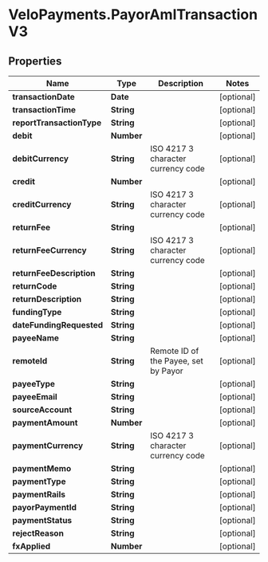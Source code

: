 # VeloPayments.PayorAmlTransactionV3

## Properties

Name | Type | Description | Notes
------------ | ------------- | ------------- | -------------
**transactionDate** | **Date** |  | [optional] 
**transactionTime** | **String** |  | [optional] 
**reportTransactionType** | **String** |  | [optional] 
**debit** | **Number** |  | [optional] 
**debitCurrency** | **String** | ISO 4217 3 character currency code | [optional] 
**credit** | **Number** |  | [optional] 
**creditCurrency** | **String** | ISO 4217 3 character currency code | [optional] 
**returnFee** | **String** |  | [optional] 
**returnFeeCurrency** | **String** | ISO 4217 3 character currency code | [optional] 
**returnFeeDescription** | **String** |  | [optional] 
**returnCode** | **String** |  | [optional] 
**returnDescription** | **String** |  | [optional] 
**fundingType** | **String** |  | [optional] 
**dateFundingRequested** | **String** |  | [optional] 
**payeeName** | **String** |  | [optional] 
**remoteId** | **String** | Remote ID of the Payee, set by Payor | [optional] 
**payeeType** | **String** |  | [optional] 
**payeeEmail** | **String** |  | [optional] 
**sourceAccount** | **String** |  | [optional] 
**paymentAmount** | **Number** |  | [optional] 
**paymentCurrency** | **String** | ISO 4217 3 character currency code | [optional] 
**paymentMemo** | **String** |  | [optional] 
**paymentType** | **String** |  | [optional] 
**paymentRails** | **String** |  | [optional] 
**payorPaymentId** | **String** |  | [optional] 
**paymentStatus** | **String** |  | [optional] 
**rejectReason** | **String** |  | [optional] 
**fxApplied** | **Number** |  | [optional] 


